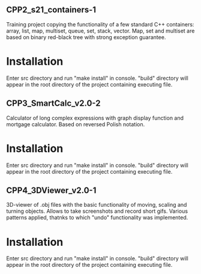 ## CPP2_s21_containers-1
Training project copying the functionality of a few standard C++ containers: array, list, map, multiset, queue, set, stack, vector. Map, set and multiset are based on binary red-black tree with strong exception guarantee.
# Installation
Enter src directory and run "make install" in console. "build" directory will appear in the root directory of the project containing executing file.
## CPP3_SmartCalc_v2.0-2
Calculator of long complex expressions with graph display function and mortgage calculator. Based on reversed Polish notation.
# Installation
Enter src directory and run "make install" in console. "build" directory will appear in the root directory of the project containing executing file.
## CPP4_3DViewer_v2.0-1
3D-viewer of .obj files with the basic functionality of moving, scaling and turning objects. Allows to take screenshots and record short gifs. Various patterns applied, thatnks to which "undo" functionality was implemented.
# Installation
Enter src directory and run "make install" in console. "build" directory will appear in the root directory of the project containing executing file.
